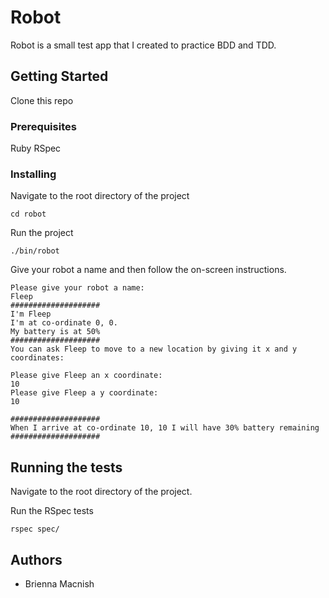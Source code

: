 # Robot

Robot is a small test app that I created to practice BDD and TDD.

## Getting Started

Clone this repo

### Prerequisites

Ruby
RSpec


### Installing

Navigate to the root directory of the project
 
```
cd robot
```

Run the project

```
./bin/robot
```

Give your robot a name and then follow the on-screen instructions.
```
Please give your robot a name:
Fleep
####################
I'm Fleep
I'm at co-ordinate 0, 0.
My battery is at 50%
####################
You can ask Fleep to move to a new location by giving it x and y coordinates:

Please give Fleep an x coordinate:
10
Please give Fleep a y coordinate:
10

####################
When I arrive at co-ordinate 10, 10 I will have 30% battery remaining
####################
```

## Running the tests

Navigate to the root directory of the project.

Run the RSpec tests

```
rspec spec/
```

## Authors

* Brienna Macnish
